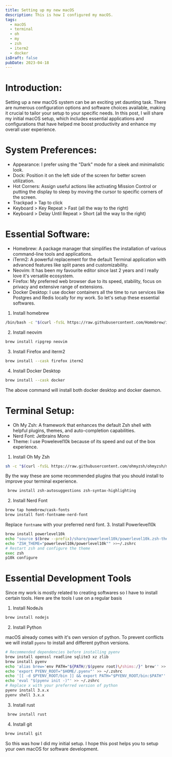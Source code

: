 ```yaml
---
title: Setting up my new macOS
description: This is how I configured my macOS.
tags:
  - macOS
  - terminal
  - oh
  - my
  - zsh
  - iterm2
  - docker
isDraft: false
pubDate: 2023-04-18
---
```


# Introduction:
Setting up a new macOS system can be an exciting yet daunting task. There are numerous configuration options and software choices available, making it crucial to tailor your setup to your specific needs. In this post, I will share my initial macOS setup, which includes essential applications and configurations that have helped me boost productivity and enhance my overall user experience.
# System Preferences:
   - Appearance: I prefer using the "Dark" mode for a sleek and minimalistic look.
   - Dock: Position it on the left side of the screen for better screen utilization.
   - Hot Corners: Assign useful actions like activating Mission Control or putting the display to sleep by moving the cursor to specific corners of the screen.
   - Trackpad > Tap to click
   - Keyboard > Key Repeat > Fast (all the way to the right)
  - Keyboard > Delay Until Repeat > Short (all the way to the right)
# Essential Software:
   - Homebrew: A package manager that simplifies the installation of various command-line tools and applications.
   - iTerm2: A powerful replacement for the default Terminal application with advanced features like split panes and customizability.
   - Neovim: It has been my favourite editor since last 2 years and I really love it's versatile ecosystem.
   - Firefox: My preferred web browser due to its speed, stability, focus on privacy and extensive range of extensions.
   - Docker Desktop: I use docker containers all the time to run services like Postgres and Redis locally for my work.
   So let's setup these essential softwares.
   
1. Install homebrew
```sh
/bin/bash -c "$(curl -fsSL https://raw.githubusercontent.com/Homebrew/install/HEAD/install.sh)"
```

2. Install neovim
```sh
brew install ripgrep neovim
```

3.  Install Firefox and iterm2
```sh
brew install --cask firefox iterm2
```

4. Install Docker Desktop
```sh
brew install --cask docker
```
The above command will install both docker desktop and docker daemon.

# Terminal Setup:
   - Oh My Zsh: A framework that enhances the default Zsh shell with helpful plugins, themes, and auto-completion capabilities.
   - Nerd Font: Jetbrains Mono
   - Theme: I use Powelevel10k because of its speed and out of the box experience.
1. Install Oh My Zsh
```sh
sh -c "$(curl -fsSL https://raw.githubusercontent.com/ohmyzsh/ohmyzsh/master/tools/install.sh)"
```

By the way these are some recommended plugins that you should install to improve your terminal experience.
```sh
 brew install zsh-autosuggestions zsh-syntax-highlighting
```

2. Install Nerd Font
```sh
brew tap homebrew/cask-fonts
brew install font-fontname-nerd-font
```
Replace `fontname` with your preferred nerd font.
3. Install Powerlevel10k
```sh
brew install powerlevel10k
echo "source $(brew --prefix)/share/powerlevel10k/powerlevel10k.zsh-theme" >>~/.zshrc
echo "ZSH_THEME="powerlevel10k/powerlevel10k"" >>~/.zshrc
# Restart zsh and configure the theme
exec zsh
p10k configure
```

# Essential Development Tools

Since my work is mostly related to creating softwares so I have to install certain tools.
Here are the tools I use on a regular basis

1. Install NodeJs
```sh
brew install nodejs
```
2. Install Python

macOS already comes with it's own version of python. To prevent conflicts we will install `pyenv` to install and different python versions.
```sh
# Recommended dependencies before installing pyenv
brew install openssl readline sqlite3 xz zlib
brew install pyenv
echo 'alias brew='env PATH="${PATH//$(pyenv root)\/shims:/}" brew'' >> ~/.zshrc
echo 'export PYENV_ROOT="$HOME/.pyenv"' >> ~/.zshrc
echo '[[ -d $PYENV_ROOT/bin ]] && export PATH="$PYENV_ROOT/bin:$PATH"' >> ~/.zshrc
echo 'eval "$(pyenv init -)"' >> ~/.zshrc
# Replace x with your preferred version of python
pyenv install 3.x.x
pyenv shell 3.x.x
```
3.  Install rust
```sh
 brew install rust
```
4. Install git
```sh
brew install git
```

So this was how I did my initial setup. I hope this post helps you to setup your own macOS for software development.